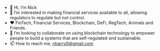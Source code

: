 - 👋 Hi, I’m Nick
- 👀 I’m interested in making financial services available to all, allowing regulators to regulate but not control. 
- ❤️ FinTech, Financial Services, Blockchain, DeFi, RegTech, Animals and Friends.
- 💞️ I’m looking to collaborate on using blockchain technology to empower people to build a systems that are self-regulated and sustainable. 
- 📫 How to reach me, nharry0@gmail.com

<!---
nharry0/nharry0 is a ✨ special ✨ repository because its `README.md` (this file) appears on your GitHub profile.
You can click the Preview link to take a look at your changes.
--->
